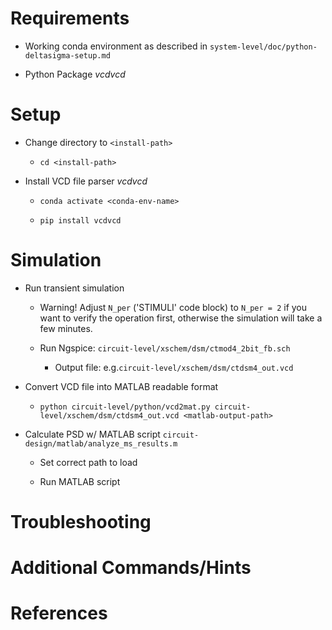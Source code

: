 # Requirements

+ Working conda environment as described in `system-level/doc/python-deltasigma-setup.md`

+ Python Package *vcdvcd*

# Setup

+ Change directory to `<install-path>`
	+ `cd <install-path>`

+ Install VCD file parser *vcdvcd*
	+ `conda activate <conda-env-name>`
	
	+ `pip install vcdvcd`

# Simulation

+ Run transient simulation 
	+ Warning! Adjust `N_per` ('STIMULI' code block) to `N_per = 2` if you want to verify the operation first, otherwise the simulation will take a few minutes.
	
	+ Run Ngspice: `circuit-level/xschem/dsm/ctmod4_2bit_fb.sch`
		+ Output file: e.g.`circuit-level/xschem/dsm/ctdsm4_out.vcd`
	
+ Convert VCD file into MATLAB readable format
	
	+ `python circuit-level/python/vcd2mat.py circuit-level/xschem/dsm/ctdsm4_out.vcd <matlab-output-path>`
	
+ Calculate PSD w/ MATLAB script `circuit-design/matlab/analyze_ms_results.m`

	+ Set correct path to load <matlab-output-path>
	
	+ Run MATLAB script

# Troubleshooting


# Additional Commands/Hints


# References



